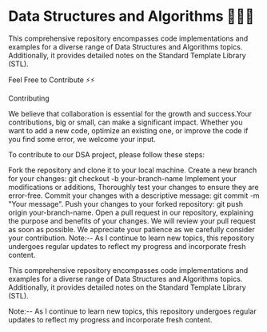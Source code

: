 # Data Structures and Algorithms  🧑🏻‍💻
This comprehensive repository encompasses code implementations and examples for a diverse range of Data Structures and Algorithms topics. Additionally, it provides detailed notes on the Standard Template Library (STL).

Feel Free to Contribute ⚡⚡

Contributing


We believe that collaboration is essential for the growth and success.Your contributions, big or small, can make a significant impact. Whether you want to add a new code, optimize an existing one, or improve the code if you find some error, we welcome your input.

To contribute to our DSA project, please follow these steps:

Fork the repository and clone it to your local machine.
Create a new branch for your changes: git checkout -b your-branch-name
Implement your modifications or additions,
Thoroughly test your changes to ensure they are error-free.
Commit your changes with a descriptive message: git commit -m "Your message".
Push your changes to your forked repository: git push origin your-branch-name.
Open a pull request in our repository, explaining the purpose and benefits of your changes.
We will review your pull request as soon as possible. We appreciate your patience as we carefully consider your contribution.
Note:-- As I continue to learn new topics, this repository undergoes regular updates to reflect my progress and incorporate fresh content.

This comprehensive repository encompasses code implementations and examples for a diverse range of Data Structures and Algorithms topics. Additionally, it provides detailed notes on the Standard Template Library (STL).

Note:-- As I continue to learn new topics, this repository undergoes regular updates to reflect my progress and incorporate fresh content.
